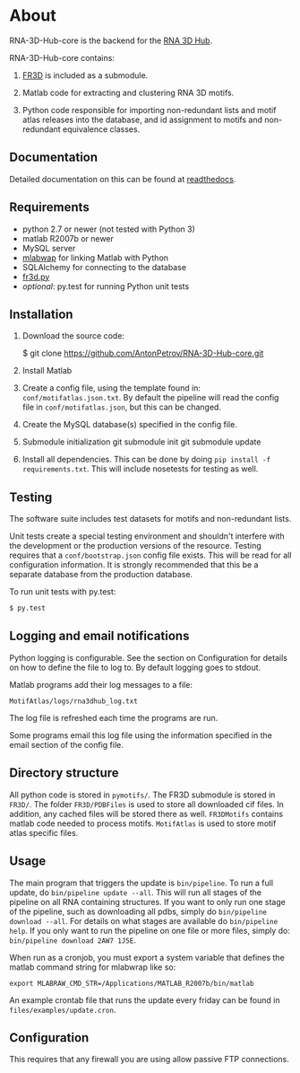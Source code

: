 # About

RNA-3D-Hub-core is the backend for the [RNA 3D
Hub](http://rna.bgsu.edu/rna3dhub).

RNA-3D-Hub-core contains:

1. [FR3D](https://github.com/BGSU-RNA/FR3D) is included as a submodule.

2. Matlab code for extracting and clustering RNA 3D motifs.

3. Python code responsible for importing non-redundant lists and motif atlas
   releases into the database, and id assignment to motifs and non-redundant
   equivalence classes.

## Documentation

Detailed documentation on this can be found at [readthedocs](http://rna-3d-hub-core.readthedocs.io/).

## Requirements
* python 2.7 or newer (not tested with Python 3)
* matlab R2007b or newer
* MySQL server
* [mlabwap](http://mlabwrap.sourceforge.net) for linking Matlab with Python
* SQLAlchemy for connecting to the database
* [fr3d.py](https://github.com/BGSU-RNA/fr3d-python)
* _optional_: py.test for running Python unit tests

## Installation

1. Download the source code:

    $ git clone https://github.com/AntonPetrov/RNA-3D-Hub-core.git

2. Install Matlab

3. Create a config file, using the template found in:
   `conf/motifatlas.json.txt`. By default the pipeline will read the config file
in `conf/motifatlas.json`, but this can be changed.

4. Create the MySQL database(s) specified in the config file.

5. Submodule initialization
        git submodule init
        git submodule update

6. Install all dependencies. This can be done by doing
`pip install -f requirements.txt`. This will include nosetests for testing as
well.

## Testing

The software suite includes test datasets for motifs and non-redundant lists.

Unit tests create a special testing environment and shouldn't interfere with the
development or the production versions of the resource. Testing requires that a
`conf/bootstrap.json` config file exists. This will be read for all configuration
information. It is strongly recommended that this be a separate database from
the production database.

To run unit tests with py.test:

```sh
$ py.test
```

## Logging and email notifications

Python logging is configurable. See the section on Configuration for details on
how to define the file to log to. By default logging goes to stdout.

Matlab programs add their log messages to a file:

    MotifAtlas/logs/rna3dhub_log.txt

The log file is refreshed each time the programs are run.

Some programs email this log file using the information specified in the email
section of the config file.

## Directory structure

All python code is stored in `pymotifs/`. The FR3D submodule is stored in `FR3D/`.
The folder `FR3D/PDBFiles` is used to store all downloaded cif files. In
addition, any cached files will be stored there as well. `FR3DMotifs` contains
matlab code needed to process motifs. `MotifAtlas` is used to store motif atlas
specific files.

## Usage

The main program that triggers the update is `bin/pipeline`. To run a full
update, do `bin/pipeline update --all`. This will run all stages of the pipeline
on all RNA containing structures. If you want to only run one stage of the
pipeline, such as downloading all pdbs, simply do `bin/pipeline download --all`.
For details on what stages are available do `bin/pipeline help`.
If you only want to run the pipeline on one file or more files, simply do:
`bin/pipeline download 2AW7 1J5E`.

When run as a cronjob, you must export a system variable that defines the matlab
command string for mlabwrap like so:

    export MLABRAW_CMD_STR=/Applications/MATLAB_R2007b/bin/matlab

An example crontab file that runs the update every friday can be found in
`files/examples/update.cron`.

## Configuration

This requires that any firewall you are using allow passive FTP connections.
